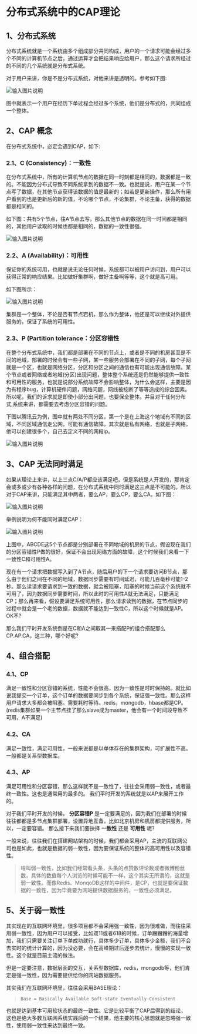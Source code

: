# 分布式系统中的CAP理论

## 1、分布式系统

分布式系统就是一个系统由多个组成部分共同构成，用户的一个请求可能会经过多个不同的计算机节点之后，通过运算才会把结果响应给用户，那么这个请求所经过的不同的几个系统就是分布式系统。

对于用户来讲，你是不是分布式系统，对他来讲是透明的。参考如下图:

![输入图片说明](../img/09.jpg)

图中就表示一个用户在经历下单过程会经过多个系统，他们是分布式的，共同组成一个整体。

## 2、CAP 概念

在分布式系统中，必定会遇到CAP，如下:

### 2.1、C (Consistency)：一致性

在分布式系统中，所有的计算机节点的数据在同一时刻都是相同的，数据都是一致的。不能因为分布式导致不同系统拿到的数据不一致。也就是说，用户在某一个节点写了数据，在其他节点获得该数据的值是最新的；如若是更新操作，那么所有用户看到的也是更新后的新的值，不论哪个节点，不论集群，不论主备，获得的数据都是相同的。

如下图：共有5个节点，往A节点去写，那么其他节点的数据在同一时间都是相同的，其他用户读取的时候也都是相同的，数据的一致性很强。

![输入图片说明](../img/10.jpg)

### 2.2、A (Availability)：可用性

保证你的系统可用，也就是说无论任何时候，系统都可以被用户访问到，用户可以获得正常的响应结果。比如做好集群啊，做好主备啊等等，这个就是高可用。

如下图所示：

![输入图片说明](../img/11.jpg)

集群是一个整体，不论是否有节点宕机，那么作为整体，他还是可以继续对外提供服务的，保证了系统的可用性。

### 2.3、P (Partition tolerance：分区容错性

在整个分布式系统中，我们都是部署在不同的节点上，或者是不同的机房甚至是不同的地域，部署的时候会有一些子网，某一些服务会部署在不同的子网，每个子网就是一个区，也就是网络分区，分区和分区之间的通信也有可能出现通信故障。某个节点或者网络或者地域(分区)出现问题，整体整个系统还是仍然能够提供一致性和可用性的服务，也就是说部分系统故障不会影响整体，为什么会这样，主要是因为有程序bug，计算机硬件问题，网络问题，网线被挖断了等等造成的综合因素。所以呢，我们的诉求就是即使小部分出问题，也要保全整体。并目对干任何分布式,系统来讲，都需要去考虑分区容错的问题。

下图以腾讯云为例，图中就有两处不同分区，第一个是在上海这个地域有不同的区域，不同区域通信走公网，可能有通信故障。其次就是私有网络，也就是子网络，他可以创建很多个，自己去定义不同的网段ip。

![输入图片说明](../img/12.jpg)

## 3、CAP 无法同时满足

如果从理论上来讲，以上三点C/A/P都应该满足吧，但是系统是人开发的，那肯定会或多或少有各种各样的问题，在分布式系统中同时满足这三点是不可能的。所以对于CAP来讲，只能满足其中两者，要么AP，要么CP，要么CA。如下图：

![输入图片说明](../img/13.jpg)

举例说明为何不能同时满足CAP：

![输入图片说明](../img/14.jpg)

上图中，ABCDE这5个节点都是分别部署在不同地域的机房的节点，假设现在我们的分区容错性P做的很好，保证不会出现网络方面的故障，这个时候我们来看一下一致性C和可用性A。

现在有一个请求把数据写入到了A节点，随后用户的下一个请求要访问B节点，那么由于他们之间在不同的地域，数据同步需要有时间延迟，可能几百毫秒可能1-2秒。那么读请求要请求到一致的数据，就会被阻塞，阻塞的时候当前这个系统就不可用了，因为数据同步需要时间，所以此时的可用性A就无法满足，只能满足CP；那么再来看，假设要满足系统可用性，那么请求读到的数据，在节点同步的过程中就会是一个老的数据，数据就不能达到一致性C，所以这个时候就是AP。OK不?

那么我们平时开发系统倒是在C和A之间取其一来搭配P的组合搭配那么CP.AP.CA，这三种，哪个好呢?

## 4、组合搭配

### 4.1、CP

满足一致性和分区容错的系统，性能不会很高，因为一致性是时时保持的。就比如说我提交一个订单，这个订单的数据要同步到各个系统，保证强一致性。那么这样用户请求大多都会被阻塞。需要耗时等待。redis，mongodb，hbase都是CP。(redis集群如果一个主节点挂了那么slave成为master，他会有一个时间段导致不可用，A不满足)

### 4.2、CA

满足一致性，满足可用性，一般来说都是以单体存在的集群架构，可扩展性不高。一般都是关系型数据库。

### 4.3、AP

满足可用性和分区容错，那么这样就不是一致性了，往往会采用弱一致性，或者最终一致性。这也是通常用的最多的。 我们平时开发的系统就是以AP来展开工作的。

对于我们平时开发的时候， **分区容错P** 是一定要满足的，因为我们在部署的时候往往都都是多节点集群部署，设置异地互备，比如北京机房和机房都提供服务，所以，一定要容错。
那么接下来我们要抉择 **一致性** 还是 **可用性** 呢?

一般来说，往往我们在搭建网站架构的时候，我们都会采用AP，主流的互联网公司也是如此，也就是数据的弱一致性，因为要保证系统的整体的高可用性以及容错性。

> 啥叫弱一致性，比如我们经常看头条，头条的点赞数评论数或者微博粉丝数，具体的数值每个人浏览的时候可能不一样，这个其实无所谓的，这就是弱一致性。而像Redis、MonqoDB这样的中间件，是CP，也就是要保证数据的一致性，因为毕竟要为网站提供数据服务的，一致性必须满足。

## 5、关于弱一致性

其实现在的互联网环境里，很多项目都不会采用强一致性，因为很难做，而往往采用弱一致性，因为用户可以接受，比如双11或者618的时候，订单蹭蹭蹭的海量增加，我们只需要关注订单下单成功就行，具体多少订单，具体多少金额，我们不会去实时的统计计算的，因为没必要，会在高峰期过后逐步去统计，慢慢的实现一致性。这个就是目前主流的做法。

但是一定要注意，数据层面的交互，关系型数据库，redis，mongodb等，他们肯定是强一致性，因为需要提供给你的网站数据服务。

其实我们在互联网环境里，往往会采用BASE理论：

> ```
> Base = Basically Available Soft-state Eventually-Consistent
> ```

也就是达到基本可用软状态的最终一致性。它是比较平衡了CAP后得到的结论，这也是绝大多数互联网系统实践后的一个结果，他主要的核心思想就是忽略强一致性，使用弱一致性来达到最终一致。